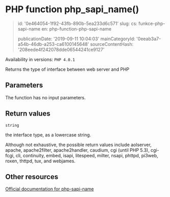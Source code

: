 PHP function php_sapi_name()
============================

> id: '0e464054-1f92-43fb-890b-5ea233d6c571'
> slug:
> 	cs: funkce-php-sapi-name
> 	en: php-function-php-sapi-name
> 
> publicationDate: '2019-09-11 10:04:03'
> mainCategoryId: '0eeab3a7-a54b-46db-a253-ca6100145648'
> sourceContentHash: '208eede4f242078dde06544241ce9127'

Availability in versions: `PHP 4.0.1`

Returns the type of interface between web server and PHP


Parameters
--------------

The function has no input parameters.

Return values
----------------

`string`

the interface type, as a lowercase string.
</p>
<p>
Although not exhaustive, the possible return values include
aolserver, apache,
apache2filter, apache2handler,
caudium, cgi (until PHP 5.3),
cgi-fcgi, cli,
continuity, embed,
isapi, litespeed,
milter, nsapi,
phttpd, pi3web, roxen,
thttpd, tux, and webjames.

Other resources
------------

[Official documentation for php-sapi-name](https://www.php.net/manual/en/function.php-sapi-name.php)
